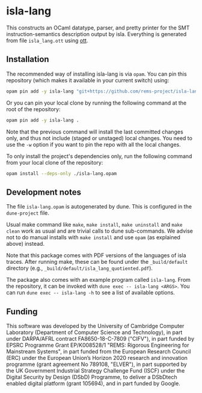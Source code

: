 # isla-lang

This constructs an OCaml datatype, parser, and pretty printer for the SMT
instruction-semantics description output by isla. Everything is generated
from file `isla_lang.ott` using [ott](https://github.com/ott-lang/ott).

## Installation

The recommended way of installing isla-lang is via `opam`. You can pin this
repository (which makes it available in your current switch) using:
```sh
opam pin add -y isla-lang "git+https://github.com/rems-project/isla-lang.git"
```
Or you can pin your local clone by running the following command at the root
of the repository:
```sh
opam pin add -y isla-lang .
```
Note that the previous command will install the last committed changes only,
and thus not include (staged or unstaged) local changes. You need to use the
`-w` option if you want to pin the repo with all the local changes.

To only install the project's dependencies only, run the following command
from your local clone of the repository:
```sh
opam install --deps-only ./isla-lang.opam
```

## Development notes

The file `isla-lang.opam` is autogenerated by dune. This is configured in the
`dune-project` file.

Usual make command like `make`, `make install`, `make uninstall` and `make
clean` work as usual and are trivial calls to dune sub-commands. We advise
not to do manual installs with `make install` and use `opam` (as explained
above) instead.

Note that this package comes with PDF versions of the languages of isla
traces. After running make, these can be found under the `_build/default`
directory (e.g., `_build/default/isla_lang_quotiented.pdf`).

The package also comes with an example program called `isla-lang`. From the
repository, it can be invoked with `dune exec -- isla-lang <ARGS>`. You can
run `dune exec -- isla-lang -h` to see a list of available options.

## Funding

This software was developed by the University of Cambridge Computer
Laboratory (Department of Computer Science and Technology), in part
under DARPA/AFRL contract FA8650-18-C-7809 ("CIFV"), in part funded by
EPSRC Programme Grant EP/K008528/1 "REMS: Rigorous Engineering for
Mainstream Systems", in part funded from the European Research Council
(ERC) under the European Union’s Horizon 2020 research and innovation
programme (grant agreement No 789108, "ELVER"), in part supported by
the UK Government Industrial Strategy Challenge Fund (ISCF) under the
Digital Security by Design (DSbD) Programme, to deliver a DSbDtech
enabled digital platform (grant 105694), and in part funded by Google.
